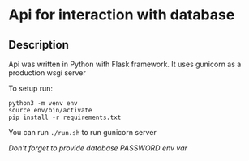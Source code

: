 # Api for interaction with database
## Description
Api was written in Python with Flask framework. It uses gunicorn as a production wsgi server

To setup run:
```
python3 -m venv env
source env/bin/activate
pip install -r requirements.txt
```
You can run `./run.sh` to run gunicorn server

*Don't forget to provide database PASSWORD env var*


